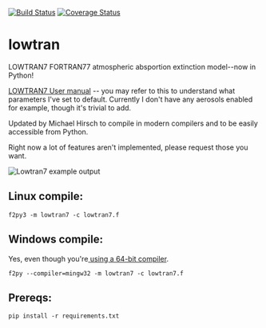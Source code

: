 [![Build Status](https://travis-ci.org/scienceopen/lowtran.svg?branch=master)](https://travis-ci.org/scienceopen/lowtran)
[![Coverage Status](https://coveralls.io/repos/scienceopen/lowtran/badge.svg?branch=master)](https://coveralls.io/r/scienceopen/lowtran?branch=master)

# lowtran
LOWTRAN7 FORTRAN77 atmospheric absportion extinction model--now in Python!

[LOWTRAN7 User manual](http://www.dtic.mil/dtic/tr/fulltext/u2/a206773.pdf) -- you may refer to this to understand what parameters I've set to default. Currently I don't have any aerosols enabled for example, though it's trivial to add.

Updated by Michael Hirsch to compile in modern compilers and to be easily accessible from Python.

Right now a lot of features aren't implemented, please request those you want.

![Lowtran7 example output](http://blogs.bu.edu/mhirsch/files/2015/04/lowtran.png "Lowtran7 absorption")

Linux compile:
-------------------
```
f2py3 -m lowtran7 -c lowtran7.f
```

Windows compile:
-----------------
Yes, even though you're[ using a 64-bit compiler](http://blogs.bu.edu/mhirsch/2015/04/f2py-running-fortran-code-in-python-on-windows/).
```
f2py --compiler=mingw32 -m lowtran7 -c lowtran7.f
```

Prereqs:
--------
```
pip install -r requirements.txt
```
